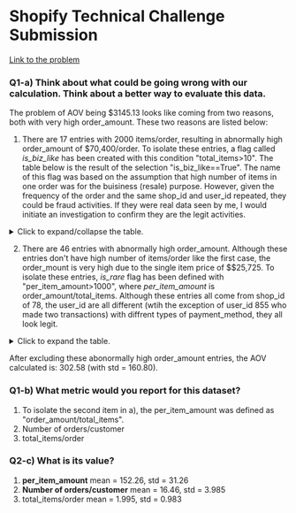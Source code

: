 # Shopify Technical Challenge Submission

[Link to the problem](https://docs.google.com/document/d/13VCtoyto9X1PZ74nPI4ZEDdb8hF8LAlcmLH1ZTHxKxE/edit#)

### Q1-a) Think about what could be going wrong with our calculation. Think about a better way to evaluate this data.
The problem of AOV being $3145.13 looks like coming from two reasons, both with very high order_amount. These two reasons are listed below:

   1. There are 17 entries with 2000 items/order, resulting in abnormally high order_amount of $70,400/order. To isolate these entries, a flag called *is_biz_like* has been created with this condition "total_items>10". The table below is the result of the selection "is_biz_like==True". The name of this flag was based on the assumption that high number of items in one order was for the buisiness (resale) purpose. However, given the frequency of the order and the same shop_id and user_id repeated, they could be fraud activities. If they were real data seen by me, I would initiate an investigation to confirm they are the legit activities.
<details>
  <summary>Click to expand/collapse the table.</summary>

```
      order_id  shop_id  user_id  order_amount  total_items payment_method          created_at  is_biz_like  per_item_amount  is_rare
15          16       42      607        704000         2000    credit_card  2017-03-07 4:00:00         True            352.0    False
60          61       42      607        704000         2000    credit_card  2017-03-04 4:00:00         True            352.0    False
520        521       42      607        704000         2000    credit_card  2017-03-02 4:00:00         True            352.0    False
1104      1105       42      607        704000         2000    credit_card  2017-03-24 4:00:00         True            352.0    False
1362      1363       42      607        704000         2000    credit_card  2017-03-15 4:00:00         True            352.0    False
1436      1437       42      607        704000         2000    credit_card  2017-03-11 4:00:00         True            352.0    False
1562      1563       42      607        704000         2000    credit_card  2017-03-19 4:00:00         True            352.0    False
1602      1603       42      607        704000         2000    credit_card  2017-03-17 4:00:00         True            352.0    False
2153      2154       42      607        704000         2000    credit_card  2017-03-12 4:00:00         True            352.0    False
2297      2298       42      607        704000         2000    credit_card  2017-03-07 4:00:00         True            352.0    False
2835      2836       42      607        704000         2000    credit_card  2017-03-28 4:00:00         True            352.0    False
2969      2970       42      607        704000         2000    credit_card  2017-03-28 4:00:00         True            352.0    False
3332      3333       42      607        704000         2000    credit_card  2017-03-24 4:00:00         True            352.0    False
4056      4057       42      607        704000         2000    credit_card  2017-03-28 4:00:00         True            352.0    False
4646      4647       42      607        704000         2000    credit_card  2017-03-02 4:00:00         True            352.0    False
4868      4869       42      607        704000         2000    credit_card  2017-03-22 4:00:00         True            352.0    False
4882      4883       42      607        704000         2000    credit_card  2017-03-25 4:00:00         True            352.0    False
```
</details>

  2. There are 46 entries with abnormally high order_amount. Although these entries don't have high number of items/order like the first case, the order_mount is very high due to the single item price of $$25,725. To isolate these entries, *is_rare* flag has been defined with "per_item_amount>1000", where *per_item_amount* is order_amount/total_items. Although these entries all come from shop_id of 78, the user_id are all different (wtih the exception of user_id 855 who made two transactions) with diffrent types of payment_method, they all look legit.
<details>
  <summary>Click to expand the table.</summary>
  
```
      order_id  shop_id  user_id  order_amount  total_items payment_method           created_at  is_biz_like  per_item_amount  is_rare
160        161       78      990         25725            1    credit_card   2017-03-12 5:56:57        False          25725.0     True
490        491       78      936         51450            2          debit  2017-03-26 17:08:19        False          25725.0     True
493        494       78      983         51450            2           cash  2017-03-16 21:39:35        False          25725.0     True
511        512       78      967         51450            2           cash   2017-03-09 7:23:14        False          25725.0     True
617        618       78      760         51450            2           cash  2017-03-18 11:18:42        False          25725.0     True
691        692       78      878        154350            6          debit  2017-03-27 22:51:43        False          25725.0     True
1056      1057       78      800         25725            1          debit  2017-03-15 10:16:45        False          25725.0     True
1193      1194       78      944         25725            1          debit  2017-03-16 16:38:26        False          25725.0     True
1204      1205       78      970         25725            1    credit_card  2017-03-17 22:32:21        False          25725.0     True
1259      1260       78      775         77175            3    credit_card   2017-03-27 9:27:20        False          25725.0     True
1384      1385       78      867         25725            1           cash  2017-03-17 16:38:06        False          25725.0     True
1419      1420       78      912         25725            1           cash  2017-03-30 12:23:43        False          25725.0     True
1452      1453       78      812         25725            1    credit_card  2017-03-17 18:09:54        False          25725.0     True
1529      1530       78      810         51450            2           cash   2017-03-29 7:12:01        False          25725.0     True
2270      2271       78      855         25725            1    credit_card  2017-03-14 23:58:22        False          25725.0     True
2452      2453       78      709         51450            2           cash  2017-03-27 11:04:04        False          25725.0     True
2492      2493       78      834        102900            4          debit   2017-03-04 4:37:34        False          25725.0     True
2495      2496       78      707         51450            2           cash   2017-03-26 4:38:52        False          25725.0     True
2512      2513       78      935         51450            2          debit  2017-03-18 18:57:13        False          25725.0     True
2548      2549       78      861         25725            1           cash  2017-03-17 19:36:00        False          25725.0     True
2564      2565       78      915         77175            3          debit   2017-03-25 1:19:35        False          25725.0     True
2690      2691       78      962         77175            3          debit   2017-03-22 7:33:25        False          25725.0     True
2773      2774       78      890         25725            1           cash  2017-03-26 10:36:43        False          25725.0     True
2818      2819       78      869         51450            2          debit   2017-03-17 6:25:51        False          25725.0     True
2821      2822       78      814         51450            2           cash  2017-03-02 17:13:25        False          25725.0     True
2906      2907       78      817         77175            3          debit   2017-03-16 3:45:46        False          25725.0     True
2922      2923       78      740         25725            1          debit  2017-03-12 20:10:58        False          25725.0     True
3085      3086       78      910         25725            1           cash   2017-03-26 1:59:27        False          25725.0     True
3101      3102       78      855         51450            2    credit_card   2017-03-21 5:10:34        False          25725.0     True
3151      3152       78      745         25725            1    credit_card  2017-03-18 13:13:07        False          25725.0     True
3167      3168       78      927         51450            2           cash  2017-03-12 12:23:08        False          25725.0     True
3403      3404       78      928         77175            3          debit   2017-03-16 9:45:05        False          25725.0     True
3440      3441       78      982         25725            1          debit  2017-03-19 19:02:54        False          25725.0     True
3705      3706       78      828         51450            2    credit_card  2017-03-14 20:43:15        False          25725.0     True
3724      3725       78      766         77175            3    credit_card  2017-03-16 14:13:26        False          25725.0     True
3780      3781       78      889         25725            1           cash  2017-03-11 21:14:50        False          25725.0     True
4040      4041       78      852         25725            1           cash  2017-03-02 14:31:12        False          25725.0     True
4079      4080       78      946         51450            2           cash  2017-03-20 21:14:00        False          25725.0     True
4192      4193       78      787         77175            3    credit_card   2017-03-18 9:25:32        False          25725.0     True
4311      4312       78      960         51450            2          debit   2017-03-01 3:02:10        False          25725.0     True
4412      4413       78      756         51450            2          debit   2017-03-02 4:13:39        False          25725.0     True
4420      4421       78      969         77175            3          debit  2017-03-09 15:21:35        False          25725.0     True
4505      4506       78      866         25725            1          debit  2017-03-22 22:06:01        False          25725.0     True
4584      4585       78      997         25725            1           cash  2017-03-25 21:48:44        False          25725.0     True
4715      4716       78      818         77175            3          debit   2017-03-05 5:10:44        False          25725.0     True
4918      4919       78      823         25725            1           cash  2017-03-15 13:26:46        False          25725.0     True
```
</details>

After excluding these abonormally high order_amount entries, the AOV calculated is: 302.58 (with std = 160.80).

### Q1-b) What metric would you report for this dataset?
   1. To isolate the second item in a), the per_item_amount was defined as "order_amount/total_items".
   2. Number of orders/customer
   3. total_items/order

### Q2-c) What is its value?
   1. **per_item_amount**
      mean = 152.26, std = 31.26
   2. **Number of orders/customer**
      mean = 16.46, std = 3.985
   3. total_items/order
      mean = 1.995, std = 0.983
